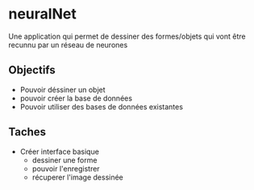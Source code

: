 # neuralNet

Une application qui permet de dessiner des formes/objets qui vont être recunnu par un réseau de neurones 

## Objectifs
- Pouvoir déssiner un objet 
- pouvoir créer la base de données 
- Pouvoir utiliser des bases de données existantes


## Taches 
- Créer interface basique
    - dessiner une forme 
    - pouvoir l'enregistrer 
    - récuperer l'image dessinée 

    